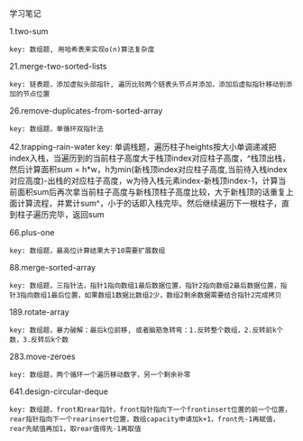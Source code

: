 学习笔记

1.two-sum

    key: 数组题, 用哈希表来实现o(n)算法复杂度

21.merge-two-sorted-lists

    key: 链表题，添加虚拟头部指针, 遍历比较两个链表头节点并添加，添加后虚拟指针移动到添加的节点位置

26.remove-duplicates-from-sorted-array

    key: 数组题，单循环双指针法

42.trapping-rain-water
    key: 单调栈题，遍历柱子heights按大小单调递减把index入栈，当遍历到的当前柱子高度大于栈顶index对应柱子高度，^栈顶出栈，然后计算面积sum = h*w，h为min(新栈顶index对应柱子高度,当前待入栈index对应高度)-出栈的对应柱子高度，w为待入栈元素index-新栈顶index-1，计算当前面积sum后再次拿当前柱子高度与新栈顶柱子高度比较，大于新栈顶的话重复上面计算流程，并累计sum^，小于的话即入栈完毕。然后继续遍历下一根柱子，直到柱子遍历完毕，返回sum

66.plus-one

    key: 数组题，最高位计算结果大于10需要扩展数组

88.merge-sorted-array

    key: 数组题，三指针法，指针1指向数组1最后数据位置，指针2指向数组2最后数据位置，指针3指向数组1最后位置，如果数组1数据比数组2少，数组2剩余数据需要结合指针2完成拷贝

189.rotate-array

    key: 数组题，暴力破解：最后k位前移, 或者脑筋急转弯：1.反转整个数组，2.反转前k个数，3.反转后k个数

283.move-zeroes

    key: 数组题，两个循环一个遍历移动数字，另一个剩余补零

641.design-circular-deque

    key: 数组题，front和rear指针，front指针指向下一个frontinsert位置的前一个位置，rear指针指向下一个rearinsert位置，数组capacity申请加k+1，front先-1再赋值，rear先赋值再加1，取rear值得先-1再取值